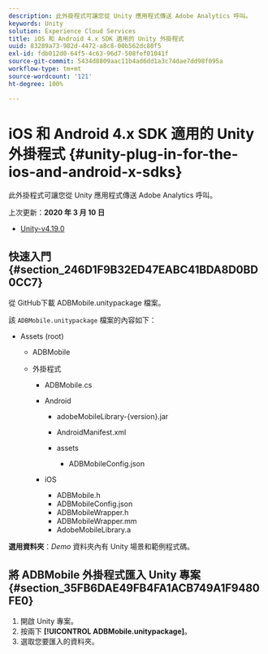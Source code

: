 ```yaml
---
description: 此外掛程式可讓您從 Unity 應用程式傳送 Adobe Analytics 呼叫。
keywords: Unity
solution: Experience Cloud Services
title: iOS 和 Android 4.x SDK 適用的 Unity 外掛程式
uuid: 83289a73-982d-4472-a8c8-00b562dc80f5
exl-id: fdb012d0-64f5-4c63-96d7-508fef01041f
source-git-commit: 5434d8809aac11b4ad6dd1a3c74dae7dd98f095a
workflow-type: tm+mt
source-wordcount: '121'
ht-degree: 100%

---
```


# iOS 和 Android 4.x SDK 適用的 Unity 外掛程式 {#unity-plug-in-for-the-ios-and-android-x-sdks}

此外掛程式可讓您從 Unity 應用程式傳送 Adobe Analytics 呼叫。

上次更新：**2020 年 3 月 10 日**
* [Unity-v4.19.0](https://github.com/Adobe-Marketing-Cloud/mobile-services/releases/tag/v4.19.0-Unity)

## 快速入門 {#section_246D1F9B32ED47EABC41BDA8D0BD0CC7}

從 GitHub下載 ADBMobile.unitypackage 檔案。

該 `ADBMobile.unitypackage` 檔案的內容如下：

* Assets (root)

   * ADBMobile

   * 外掛程式

      * ADBMobile.cs
      * Android

         * adobeMobileLibrary-{version}.jar
         * AndroidManifest.xml
         * assets

            * ADBMobileConfig.json
      * iOS

         * ADBMobile.h
         * ADBMobileConfig.json
         * ADBMobileWrapper.h
         * ADBMobileWrapper.mm
         * AdobeMobileLibrary.a


**選用資料夾**：*Demo* 資料夾內有 Unity 場景和範例程式碼。

## 將 ADBMobile 外掛程式匯入 Unity 專案 {#section_35FB6DAE49FB4FA1ACB749A1F9480FE0}

1. 開啟 Unity 專案。
1. 按兩下 **[!UICONTROL ADBMobile.unitypackage]**。
1. 選取您要匯入的資料夾。

